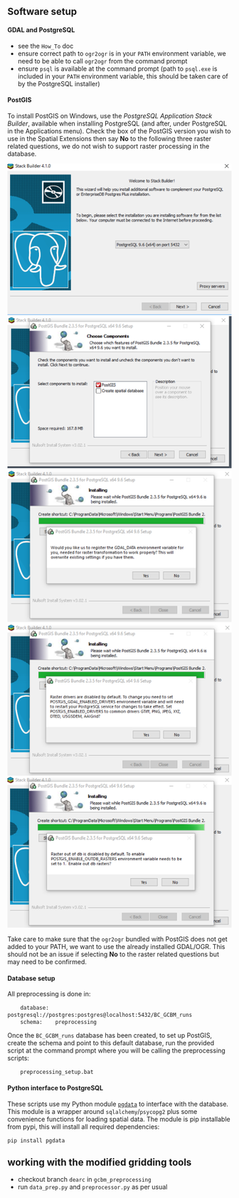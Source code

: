 ## Software setup

#### GDAL and PostgreSQL 

- see the `How_To` doc
- ensure correct path to `ogr2ogr` is in your `PATH` environment variable, we need to be able to call `ogr2ogr` from the command prompt
- ensure `psql` is available at the command prompt (path to `psql.exe` is included in your `PATH` environment variable, this should be taken care of by the PostgreSQL installer)

#### PostGIS

To install PostGIS on Windows, use the *PostgreSQL Application Stack Builder*, available when installing PostgreSQL (and after, under PostgreSQL in the Applications menu). Check the box of the PostGIS version you wish to use in the Spatial Extensions then say **No** to the following three raster related questions, we do not wish to support raster processing in the database.

![01](img/01_stackbuilder.png)
![02](img/02_postgis.png)
![03](img/03_gdal_data.png)
![04](img/04_gdal_enabled_drivers.png)
![05](img/05_raster_out_of_db.png)

Take care to make sure that the `ogr2ogr` bundled with PostGIS does not get added to your PATH, we want to use the already installed GDAL/OGR. This should not be an issue if selecting **No** to the raster related questions but may need to be confirmed.

#### Database setup

All preprocessing is done in:
        
        database:  postgresql://postgres:postgres@localhost:5432/BC_GCBM_runs
        schema:    preprocessing

Once the `BC_GCBM_runs` database has been created, to set up PostGIS, create the schema and point to this default database, run the provided script at the command prompt where you will be calling the preprocessing scripts:

        preprocessing_setup.bat



#### Python interface to PostgreSQL

These scripts use my Python module [`pgdata`](https://github.com/smnorris/pgdata) to interface with the database. This module is a wrapper around `sqlalchemy`/`psycopg2` plus some convenience functions for loading spatial data. The module is pip installable from pypi, this will install all required dependencies:

```
pip install pgdata
```



## working with the modified gridding tools

- checkout branch `dearc` in `gcbm_preprocessing`
- run `data_prep.py` and `preprocessor.py` as per usual

